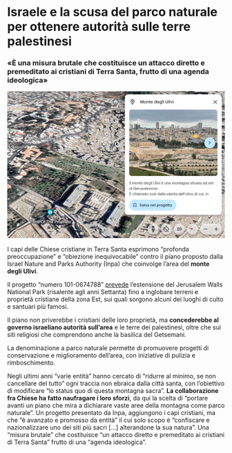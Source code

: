 # Israele e la scusa del parco naturale per ottenere autorità sulle terre palestinesi

### «È una misura brutale che costituisce un attacco diretto e premeditato ai cristiani di Terra Santa, frutto di una agenda ideologica»

![il Monte degli Ulivi visto con Google Maps](/img/monte-degli-ulivi.jpeg)

I capi delle Chiese cristiane in Terra Santa esprimono “profonda preoccupazione” e “obiezione inequivocabile” contro il piano proposto dalla Israel Nature and Parks Authority (Inpa) che coinvolge l’area del **monte degli Ulivi**.

Il progetto “numero 101-0674788” [prevede](https://t-j.org.il/wp-content/uploads/2022/02/Mount-of-olives-letter-to-Tamar-Zandberg.pdf) l’estensione del Jerusalem Walls National Park (risalente agli anni Settanta) fino a inglobare terreni e proprietà cristiane della zona Est, sui quali sorgono alcuni dei luoghi di culto e santuari più famosi.

Il piano non priverebbe i cristiani delle loro proprietà, ma **concederebbe al governo israeliano autorità sull’area** e le terre dei palestinesi, oltre che sui siti religiosi che comprendono anche la basilica del Getsemani.

La denominazione a parco naturale permette di promuovere progetti di conservazione e miglioramento dell’area, con iniziative di pulizia e rimboschimento.

Negli ultimi anni “varie entità” hanno cercato di “ridurre al minimo, se non cancellare del tutto” ogni traccia non ebraica dalla città santa, con l’obiettivo di modificare “lo status quo di questa montagna sacra”. **La collaborazione fra Chiese ha fatto naufragare i loro sforzi**, da qui la scelta di “portare avanti un piano che mira a dichiarare vaste aree della montagna come parco naturale”. Un progetto presentato da Inpa, aggiungono i capi cristiani, ma che “è avanzato e promosso da entità” il cui solo scopo è “confiscare e nazionalizzare uno dei siti più sacri […] alterandone la sua natura”. Una “misura brutale” che costituisce “un attacco diretto e premeditato ai cristiani di Terra Santa” frutto di una “agenda ideologica”.